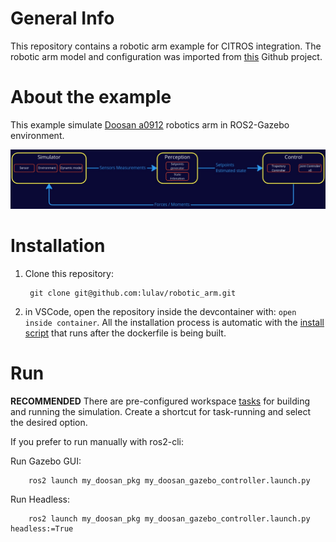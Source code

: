 # General Info

This repository contains a robotic arm example for CITROS integration.
The robotic arm model and configuration was imported from [this](https://github.com/dvalenciar/robotic_arm_environment) Github project.

# About the example

This example simulate [Doosan a0912](https://www.doosanrobotics.com/en/products/series/a0912) robotics arm in ROS2-Gazebo environment. 

![image](src/images/readme.png)

# Installation

1. Clone this repository:

        git clone git@github.com:lulav/robotic_arm.git

2. in VSCode, open the repository inside the devcontainer with: `open inside container`. All the installation process is automatic with the [install script](.devcontainer/install.sh) that runs after the dockerfile is being built.


# Run

**RECOMMENDED** 
There are pre-configured workspace [tasks](https://www.allisonthackston.com/articles/vscode-tasks.html) for building and running the simulation.
Create a shortcut for task-running and select the desired option.

If you prefer to run manually with ros2-cli:

Run Gazebo GUI:

        ros2 launch my_doosan_pkg my_doosan_gazebo_controller.launch.py

Run Headless:

        ros2 launch my_doosan_pkg my_doosan_gazebo_controller.launch.py headless:=True



